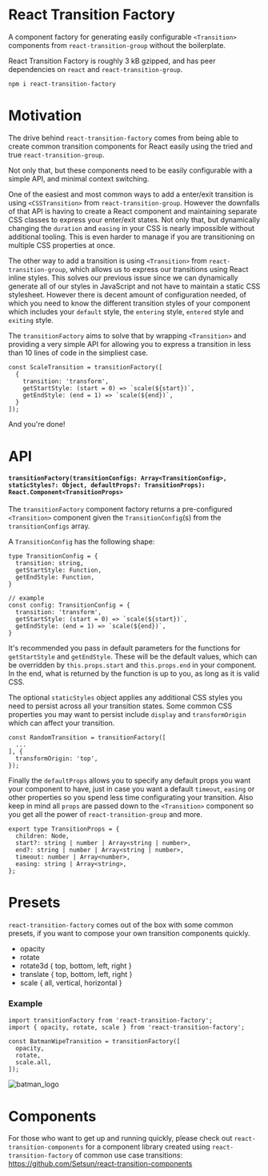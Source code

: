 # React Transition Factory

A component factory for generating easily configurable `<Transition>` components from `react-transition-group` without the boilerplate.

React Transition Factory is roughly 3 kB gzipped, and has peer dependencies on `react` and `react-transition-group`.

`npm i react-transition-factory`

# Motivation
The drive behind `react-transition-factory` comes from being able to create common transition components for React easily using the tried and true `react-transition-group`.

Not only that, but these components need to be easily configurable with a simple API, and minimal context switching.

One of the easiest and most common ways to add a enter/exit transition is using `<CSSTransition>` from `react-transition-group`. However the downfalls of that API is having to create a React component and maintaining separate CSS classes to express your enter/exit states. Not only that, but dynamically changing the `duration` and `easing` in your CSS is nearly impossible without additional tooling. This is even harder to manage if you are transitioning on multiple CSS properties at once.

The other way to add a transition is using `<Transition>` from `react-transition-group`, which allows us to express our transitions using React inline styles. This solves our previous issue since we can dynamically generate all of our styles in JavaScript and not have to maintain a static CSS stylesheet. However there is decent amount of configuration needed, of which you need to know the different transition styles of your component which includes your `default` style, the `entering` style, `entered` style and `exiting` style.

The `transitionFactory` aims to solve that by wrapping `<Transition>` and providing a very simple API for allowing you to express a transition in less than 10 lines of code in the simpliest case.

```
const ScaleTransition = transitionFactory([
  {
    transition: 'transform',
    getStartStyle: (start = 0) => `scale(${start})`,
    getEndStyle: (end = 1) => `scale(${end})`,
  }
]);
```

And you're done!
# API
#### `transitionFactory(transitionConfigs: Array<TransitionConfig>, staticStyles?: Object, defaultProps?: TransitionProps): React.Component<TransitionProps>`

The `transitionFactory` component factory returns a pre-configured `<Transition>` component given the `TransitionConfig`(s) from the `transitionConfigs` array.

A `TransitionConfig` has the following shape:
```
type TransitionConfig = {
  transition: string,
  getStartStyle: Function,
  getEndStyle: Function,
}

// example
const config: TransitionConfig = {
  transition: 'transform',
  getStartStyle: (start = 0) => `scale(${start})`,
  getEndStyle: (end = 1) => `scale(${end})`,
}
```

It's recommended you pass in default parameters for the functions for `getStartStyle` and `getEndStyle`. These will be the default values, which can be overridden by `this.props.start` and `this.props.end` in your component. In the end, what is returned by the function is up to you, as long as it is valid CSS.

The optional `staticStyles` object applies any additional CSS styles you need to persist across all your transition states. Some common CSS properties you may want to persist include `display` and `transformOrigin` which can affect your transition.

```
const RandomTransition = transitionFactory([
  ...
], {
  transformOrigin: 'top',
});
```
Finally the `defaultProps` allows you to specify any default props you want your component to have, just in case you want a default `timeout`, `easing` or other properties so you spend less time configurating your transition. Also keep in mind all `props` are passed down to the `<Transition>` component so you get all the power of `react-transition-group` and more.

```
export type TransitionProps = {
  children: Node,
  start?: string | number | Array<string | number>,
  end?: string | number | Array<string | number>,
  timeout: number | Array<number>,
  easing: string | Array<string>,
};
```

# Presets
`react-transition-factory` comes out of the box with some common presets, if you want to compose your own transition components quickly.

- opacity
- rotate
- rotate3d { top, bottom, left, right }
- translate { top, bottom, left, right }
- scale { all, vertical, horizontal }

### Example
```
import transitionFactory from 'react-transition-factory';
import { opacity, rotate, scale } from 'react-transition-factory';

const BatmanWipeTransition = transitionFactory([
  opacity,
  rotate,
  scale.all,
]);
```

![batman_logo](https://user-images.githubusercontent.com/4651424/34085227-29b25146-e35b-11e7-9b44-645e67775330.gif)

# Components
For those who want to get up and running quickly, please check out `react-transition-components` for a component library created using `react-transition-factory` of common use case transitions: https://github.com/Setsun/react-transition-components
